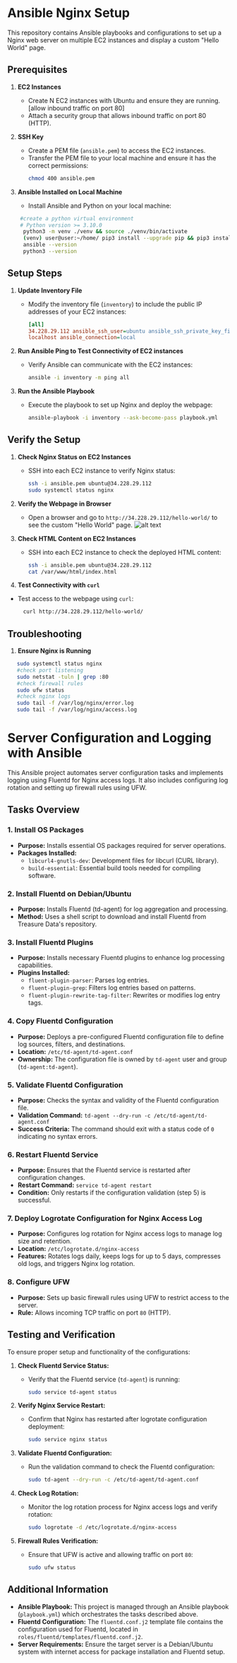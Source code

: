 # Ansible Nginx Setup

This repository contains Ansible playbooks and configurations to set up a Nginx web server on multiple EC2 instances and display a custom "Hello World" page.

## Prerequisites

1. **EC2 Instances**
   - Create N EC2 instances with Ubuntu and ensure they are running. [allow inbound traffic on port 80]
   - Attach a security group that allows inbound traffic on port 80 (HTTP).

2. **SSH Key**
   - Create a PEM file (`ansible.pem`) to access the EC2 instances.
   - Transfer the PEM file to your local machine and ensure it has the correct permissions:
     ```sh
     chmod 400 ansible.pem
     ```

3. **Ansible Installed on Local Machine**
   - Install Ansible and Python on your local machine:
```sh
    #create a python virtual environment
    # Python version >= 3.10.0
     python3 -m venv ./venv && source ./venv/bin/activate
     (venv) user@user:~/home/ pip3 install --upgrade pip && pip3 install ansible==8.7.0
     ansible --version
     python3 --version
```

## Setup Steps

1. **Update Inventory File**
   - Modify the inventory file (`inventory`) to include the public IP addresses of your EC2 instances:
     ```ini
     [all]
     34.228.29.112 ansible_ssh_user=ubuntu ansible_ssh_private_key_file=ansible.pem
     localhost ansible_connection=local
     ```

2. **Run Ansible Ping to Test Connectivity of EC2 instances**
   - Verify Ansible can communicate with the EC2 instances: 
     ```sh
     ansible -i inventory -m ping all
     ```

3. **Run the Ansible Playbook**
   - Execute the playbook to set up Nginx and deploy the webpage:
     ```sh
     ansible-playbook -i inventory --ask-become-pass playbook.yml
     ```

## Verify the Setup

1. **Check Nginx Status on EC2 Instances**
   - SSH into each EC2 instance to verify Nginx status:
     ```sh
     ssh -i ansible.pem ubuntu@34.228.29.112
     sudo systemctl status nginx
     ```

2. **Verify the Webpage in Browser**
   - Open a browser and go to `http://34.228.29.112/hello-world/` to see the custom "Hello World" page.
   ![alt text](<Screenshot from 2024-06-24 14-46-18.png>)

3. **Check HTML Content on EC2 Instances**
   - SSH into each EC2 instance to check the deployed HTML content:
     ```sh
     ssh -i ansible.pem ubuntu@34.228.29.112
     cat /var/www/html/index.html
     ```

4. **Test Connectivity with `curl`**
- Test access to the webpage using `curl`:
```sh
     curl http://34.228.29.112/hello-world/
```

## Troubleshooting

1. **Ensure Nginx is Running**
```sh
   sudo systemctl status nginx
   #check port listening
   sudo netstat -tuln | grep :80
   #check firewall rules
   sudo ufw status
   #check nginx logs
   sudo tail -f /var/log/nginx/error.log
   sudo tail -f /var/log/nginx/access.log
```

# Server Configuration and Logging with Ansible

This Ansible project automates server configuration tasks and implements logging using Fluentd for Nginx access logs. It also includes configuring log rotation and setting up firewall rules using UFW.

## Tasks Overview

### 1. Install OS Packages

- **Purpose:** Installs essential OS packages required for server operations.
- **Packages Installed:**
  - `libcurl4-gnutls-dev`: Development files for libcurl (CURL library).
  - `build-essential`: Essential build tools needed for compiling software.

### 2. Install Fluentd on Debian/Ubuntu

- **Purpose:** Installs Fluentd (td-agent) for log aggregation and processing.
- **Method:** Uses a shell script to download and install Fluentd from Treasure Data's repository.

### 3. Install Fluentd Plugins

- **Purpose:** Installs necessary Fluentd plugins to enhance log processing capabilities.
- **Plugins Installed:**
  - `fluent-plugin-parser`: Parses log entries.
  - `fluent-plugin-grep`: Filters log entries based on patterns.
  - `fluent-plugin-rewrite-tag-filter`: Rewrites or modifies log entry tags.

### 4. Copy Fluentd Configuration

- **Purpose:** Deploys a pre-configured Fluentd configuration file to define log sources, filters, and destinations.
- **Location:** `/etc/td-agent/td-agent.conf`
- **Ownership:** The configuration file is owned by `td-agent` user and group (`td-agent:td-agent`).

### 5. Validate Fluentd Configuration

- **Purpose:** Checks the syntax and validity of the Fluentd configuration file.
- **Validation Command:** `td-agent --dry-run -c /etc/td-agent/td-agent.conf`
- **Success Criteria:** The command should exit with a status code of `0` indicating no syntax errors.

### 6. Restart Fluentd Service

- **Purpose:** Ensures that the Fluentd service is restarted after configuration changes.
- **Restart Command:** `service td-agent restart`
- **Condition:** Only restarts if the configuration validation (step 5) is successful.

### 7. Deploy Logrotate Configuration for Nginx Access Log

- **Purpose:** Configures log rotation for Nginx access logs to manage log size and retention.
- **Location:** `/etc/logrotate.d/nginx-access`
- **Features:** Rotates logs daily, keeps logs for up to 5 days, compresses old logs, and triggers Nginx log rotation.

### 8. Configure UFW

- **Purpose:** Sets up basic firewall rules using UFW to restrict access to the server.
- **Rule:** Allows incoming TCP traffic on port `80` (HTTP).

## Testing and Verification

To ensure proper setup and functionality of the configurations:

1. **Check Fluentd Service Status:**
   - Verify that the Fluentd service (`td-agent`) is running:
     ```bash
     sudo service td-agent status
     ```

2. **Verify Nginx Service Restart:**
   - Confirm that Nginx has restarted after logrotate configuration deployment:
     ```bash
     sudo service nginx status
     ```

3. **Validate Fluentd Configuration:**
   - Run the validation command to check the Fluentd configuration:
     ```bash
     sudo td-agent --dry-run -c /etc/td-agent/td-agent.conf
     ```

4. **Check Log Rotation:**
   - Monitor the log rotation process for Nginx access logs and verify rotation:
     ```bash
     sudo logrotate -d /etc/logrotate.d/nginx-access
     ```

5. **Firewall Rules Verification:**
   - Ensure that UFW is active and allowing traffic on port `80`:
     ```bash
     sudo ufw status
     ```

## Additional Information

- **Ansible Playbook:** This project is managed through an Ansible playbook (`playbook.yml`) which orchestrates the tasks described above.
- **Fluentd Configuration:** The `fluentd.conf.j2` template file contains the configuration used for Fluentd, located in `roles/fluentd/templates/fluentd.conf.j2`.
- **Server Requirements:** Ensure the target server is a Debian/Ubuntu system with internet access for package installation and Fluentd setup.
